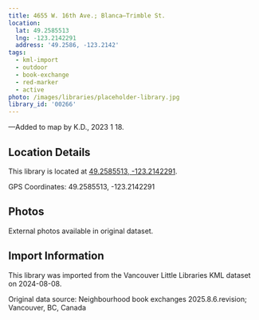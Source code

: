 ```yaml
---
title: 4655 W. 16th Ave.; Blanca—Trimble St.
location:
  lat: 49.2585513
  lng: -123.2142291
  address: '49.2586, -123.2142'
tags:
  - kml-import
  - outdoor
  - book-exchange
  - red-marker
  - active
photo: /images/libraries/placeholder-library.jpg
library_id: '00266'
---
```

—Added to map by K.D., 2023 1 18.  

## Location Details

This library is located at [49.2585513, -123.2142291](https://www.google.com/maps?q=49.2585513,-123.2142291).

GPS Coordinates: 49.2585513, -123.2142291

## Photos

External photos available in original dataset.

## Import Information

This library was imported from the Vancouver Little Libraries KML dataset on 2024-08-08.

Original data source: Neighbourhood book exchanges 2025.8.6.revision; Vancouver, BC, Canada
